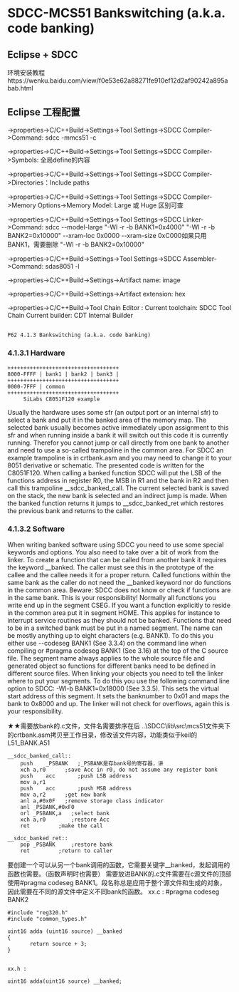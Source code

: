 # SDCC-MCS51 Bankswitching (a.k.a. code banking)

## Eclipse + SDCC 
环境安装教程https://wenku.baidu.com/view/f0e53e62a88271fe910ef12d2af90242a895abab.html

## Eclipse 工程配置
->properties->C/C++Build->Settings->Tool Settings->SDCC Compiler->Command:  sdcc -mmcs51 -c

->properties->C/C++Build->Settings->Tool Settings->SDCC Compiler->Symbols: 全局define的内容

->properties->C/C++Build->Settings->Tool Settings->SDCC Compiler->Directories：Include paths

->properties->C/C++Build->Settings->Tool Settings->SDCC Compiler->Memory Options->Memory Model: Large 或 Huge    区别可查<SDCC Compiler User Guide>

->properties->C/C++Build->Settings->Tool Settings->SDCC Linker->Command:
sdcc --model-large "-Wl -r -b BANK1=0x4000" "-Wl -r -b BANK2=0x10000" --xram-loc 0x0000  --xram-size 0xC000如果只用BANK1，需要删除 "-Wl -r -b BANK2=0x10000"

->properties->C/C++Build->Settings->Tool Settings->SDCC Assembler->Command: sdas8051 -l

->properties->C/C++Build->Settings->Artifact name: image

->properties->C/C++Build->Settings->Artifact extension: hex

->properties->C/C++Build->Tool Chain Editor : Current toolchain: SDCC Tool Chain   Current builder: CDT Internal Builder


## <SDCC Compiler User Guide>
    P62 4.1.3 Bankswitching (a.k.a. code banking)
	
### 4.1.3.1 Hardware

	+++++++++++++++++++++++++++++++++++
	8000-FFFF | bank1 | bank2 | bank3 |
	+++++++++++++++++++++++++++++++++++
	0000-7FFF | common 
	+++++++++++++++++++++++++++++++++++
	     SiLabs C8051F120 example
     
Usually the hardware uses some sfr (an output port or an internal sfr) to select a bank and put it in the banked area of the memory map. The selected bank usually becomes active immediately upon assignment to this sfr and when running inside a bank it will switch out this code it is currently running. Therefor you cannot jump or call directly from one bank to another and need to use a so-called trampoline in the common area. For SDCC an example trampoline is in crtbank.asm and you may need to change it to your 8051 derivative or schematic. The presented code is written for the C8051F120.
When calling a banked function SDCC will put the LSB of the functions address in register R0, the MSB in R1 and the bank in R2 and then call this trampoline __sdcc_banked_call. The current selected bank is saved on the stack, the new bank is selected and an indirect jump is made. When the banked function returns it jumps to __sdcc_banked_ret which restores the previous bank and returns to the caller.

### 4.1.3.2 Software
When writing banked software using SDCC you need to use some special keywords and options. You also need to take over a bit of work from the linker.
To create a function that can be called from another bank it requires the keyword __banked. The caller must see this in the prototype of the callee and the callee needs it for a proper return. Called functions within the same bank as the caller do not need the __banked keyword nor do functions in the common area. Beware: SDCC
does not know or check if functions are in the same bank. This is your responsibility!
Normally all functions you write end up in the segment CSEG. If you want a function explicitly to reside in the common area put it in segment HOME. This applies for instance to interrupt service routines as they should not be banked.
Functions that need to be in a switched bank must be put in a named segment. The name can be mostly anything up to eight characters (e.g. BANK1). To do this you either use --codeseg BANK1 (See 3.3.4) on the command line when compiling or #pragma codeseg BANK1 (See 3.16) at the top of the C source file. The segment name always applies to the whole source file and generated object so functions for different banks need to be defined in different source files.
When linking your objects you need to tell the linker where to put your segments. To do this you use the following command line option to SDCC: -Wl-b BANK1=0x18000 (See 3.3.5). This sets the virtual start address of this segment. It sets the banknumber to 0x01 and maps the bank to 0x8000 and up. The linker will not check for overflows, again this is your responsibility.

★★需要放bank的.c文件，文件名需要排序在后
..\SDCC\lib\src\mcs51文件夹下的crtbank.asm拷贝至工作目录，修改该文件内容，功能类似于keil的L51_BANK.A51

	__sdcc_banked_call::
		push	_PSBANK   ;_PSBANK是存bank号的寄存器，讲
		xch	a,r0      ;save Acc in r0, do not assume any register bank
		push	acc       ;push LSB address
		mov	a,r1
		push	acc       ;push MSB address
		mov	a,r2      ;get new bank
		anl	a,#0x0F   ;remove storage class indicator
		anl	_PSBANK,#0xF0
		orl	_PSBANK,a   ;select bank
		xch	a,r0		;restore Acc
		ret			;make the call

	__sdcc_banked_ret::
		pop	_PSBANK		;restore bank
		ret			;return to caller


要创建一个可以从另一个bank调用的函数，它需要关键字__banked，发起调用的函数也需要。（函数声明时也需要）
需要放进BANK的.c文件需要在c源文件的顶部使用#pragma codeseg BANK1。段名称总是应用于整个源文件和生成的对象，因此需要在不同的源文件中定义不同bank的函数。
	xx.c :
	#pragma codeseg BANK2
	
	#include "reg320.h"
	#include "common_types.h"
	
	uint16 adda (uint16 source) __banked
	{
	       return source + 3;
	}


	xx.h :
	
	uint16 adda(uint16 source) __banked;
